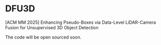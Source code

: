 # DFU3D
[ACM MM 2025] Enhancing Pseudo-Boxes via Data-Level LiDAR-Camera Fusion for Unsupervised 3D Object Detection

The code will be open sourced soon.
